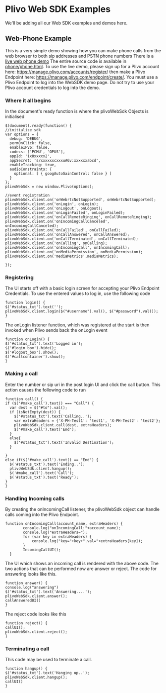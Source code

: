 Plivo Web SDK Examples
======================

We'll be adding all our Web SDK examples and demos here. 

Web-Phone Example
-----------------

This is a very simple demo showing how you can make phone calls from the web browser to both sip addresses and PSTN phone numbers
There is a [live web phone demo](http://s3.amazonaws.com/plivowebrtc/phone.html) The entire source code is available in [phone/phone.html](https://github.com/cachrisman/plivo-web-sdk-example/blob/patch-1/phone/phone.html). To use the live demo, please sign up for a Plivo account here: https://manage.plivo.com/accounts/register/ then make a Plivo Endpoint here: https://manage.plivo.com/endpoint/create/. You must use a Plivo Endpoint to log into the WebSDK demo page. Do not try to use your Plivo account credentials to log into the demo.

### Where it all begins
In the document's ready function is where the plivoWebSdk Objects is initialised

    $(document).ready(function() {
    //initialize sdk
    var options = {
      debug: 'DEBUG',
      permOnClick: false,
      enableIPV6: false,
      codecs: ['PCMU', 'OPUS'],
      appId: '1x8xxxxx2',
      appSecret: 's/xxxxxxcxxxuAGv:xxxxxxabcd',
      enableTracking: true,
      audioConstraints: {
        optional: [ { googAutoGainControl: false } ]
      }
    };
    plivoWebSdk = new window.Plivo(options);

    //event registration
    plivoWebSdk.client.on('onWebrtcNotSupported', onWebrtcNotSupported);
    plivoWebSdk.client.on('onLogin', onLogin);
    plivoWebSdk.client.on('onLogout', onLogout);
    plivoWebSdk.client.on('onLoginFailed', onLoginFailed);
    plivoWebSdk.client.on('onCallRemoteRinging', onCallRemoteRinging);
    plivoWebSdk.client.on('onIncomingCallCanceled', onIncomingCallCanceled);
    plivoWebSdk.client.on('onCallFailed', onCallFailed);
    plivoWebSdk.client.on('onCallAnswered', onCallAnswered);
    plivoWebSdk.client.on('onCallTerminated', onCallTerminated);
    plivoWebSdk.client.on('onCalling', onCalling);
    plivoWebSdk.client.on('onIncomingCall', onIncomingCall);
    plivoWebSdk.client.on('onMediaPermission', onMediaPermission);
    plivoWebSdk.client.on('mediaMetrics',mediaMetrics);

    });

### Registering
The UI starts off with a basic login screen for accepting your Plivo Endpoint Credentials. To use the entered values to log in, use the following code

    function login() {
    $('#status_txt').text('');
    plivoWebSdk.client.login($("#username").val(), $("#password").val());
    }

The onLogin listener function, which was registered at the start is then invoked when Plivo sends back the onLogin event

    function onLogin() {
    $('#status_txt').text('Logged in');
    $('#login_box').hide();
    $('#logout_box').show();
    $('#callcontainer').show();
    }

### Making a call
Enter the number or sip uri in the post login UI and click the call button. This action causes the following code to run

    function call() {
    if ($('#make_call').text() === "Call") {
      var dest = $("#to").val();
      if (isNotEmpty(dest)) {
        $('#status_txt').text('Calling..');
        var extraHeaders = {'X-PH-Test1': 'test1', 'X-PH-Test2': 'test2'};
        plivoWebSdk.client.call(dest, extraHeaders);
        $('#make_call').text('End');
      }
      else{
        $('#status_txt').text('Invalid Destination');
      }

    }
    else if($('#make_call').text() == "End") {
      $('#status_txt').text('Ending..');
      plivoWebSdk.client.hangup();
      $('#make_call').text('Call');
      $('#status_txt').text('Ready');
    }
    }

### Handling Incoming calls
By creating the onIncomingCall listener, the plivoWebSdk object can handle calls coming into the Plivo Endpoint. 

    function onIncomingCall(account_name, extraHeaders) {
            console.log("onIncomingCall:"+account_name);
            console.log("extraHeaders=");
            for (var key in extraHeaders) {
                console.log("key="+key+".val="+extraHeaders[key]);
            }
            IncomingCallUI();
      }

The UI which shows an incoming call is rendered with the above code. The two actions that can be performed now are answer or reject. The code for answering looks like this.

    function answer() {
    console.log("answering")
    $('#status_txt').text('Answering....');
    plivoWebSdk.client.answer();
    callAnsweredUI()
    }

The reject code looks like this

    function reject() {
    callUI();
    plivoWebSdk.client.reject();
    }

### Terminating a call
This code may be used to terminate a call. 

    function hangup() {
    $('#status_txt').text('Hanging up..');
    plivoWebSdk.client.hangup();
    callUI()
    }

